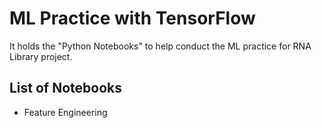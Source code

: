# ML Practice with TensorFlow

It holds the "Python Notebooks" to help conduct the ML practice for RNA Library project. 

## List of Notebooks

- Feature Engineering